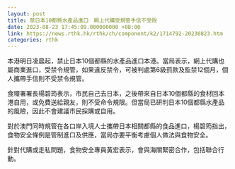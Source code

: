 ```yaml
---
layout: post
title: 禁日本10都縣水產品進口　網上代購受規管手信不受限
date: 2023-08-23 17:45:09.000000000 +08:00
link: https://news.rthk.hk/rthk/ch/component/k2/1714792-20230823.htm
categories: rthk
---
```


本港明日凌晨起，禁止日本10個都縣的水產品進口本港。當局表示，網上代購也屬商業進口，受禁令規管，如果違反禁令，可被判處第6級罰款及監禁12個月，個人攜帶手信則不受禁令規管。

食環署署長楊碧筠表示，市民自己去日本，之後帶來自日本10個都縣的食材回本港自用，或免費送給親友，則不受命令規限。但當局已研判日本10個都縣水產品的風險，因此不會建議市民採購或自用。

對於澳門同時規管在各口岸入境人士攜帶日本相關都縣的食品進口，楊碧筠指出，食物安全條例是管制進口及供應，當局亦要平衡考慮個人做法與食物安全。

針對代購或走私問題，食物安全專員黃宏表示，會與海關緊密合作，包括聯合行動。

